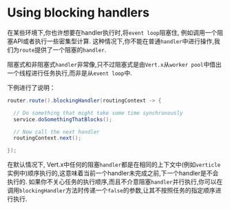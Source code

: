 # Using blocking handlers

在某些环境下,你也许想要在handler执行时,将`event loop`阻塞住, 例如调用一个阻塞API或者执行一些密集型计算. 这种情况下,你不能在普通`handler`中进行操作,我们为`route`提供了一个阻塞的`handler`.

阻塞式和非阻塞式`handler`非常像,只不过阻塞式是由`Vert.x`从`worker pool`中借出一个线程进行任务执行,而非是从`event loop`中.

下例进行了说明：
```java
router.route().blockingHandler(routingContext -> {

  // Do something that might take some time synchronously
  service.doSomethingThatBlocks();

  // Now call the next handler
  routingContext.next();

});
```
在默认情况下, Vert.x中任何的阻塞`handler`都是在相同的上下文中(例如`verticle`实例中)顺序执行的,这意味着当前一个handler未完成之前,下一个handler是不会执行的. 如果你不关心任务的执行顺序,而且不介意阻塞`handler`并行执行,你可以在调用`blockingHandler`方法时传递一个`false`的参数,让其不按照任务的指定顺序进行执行.

